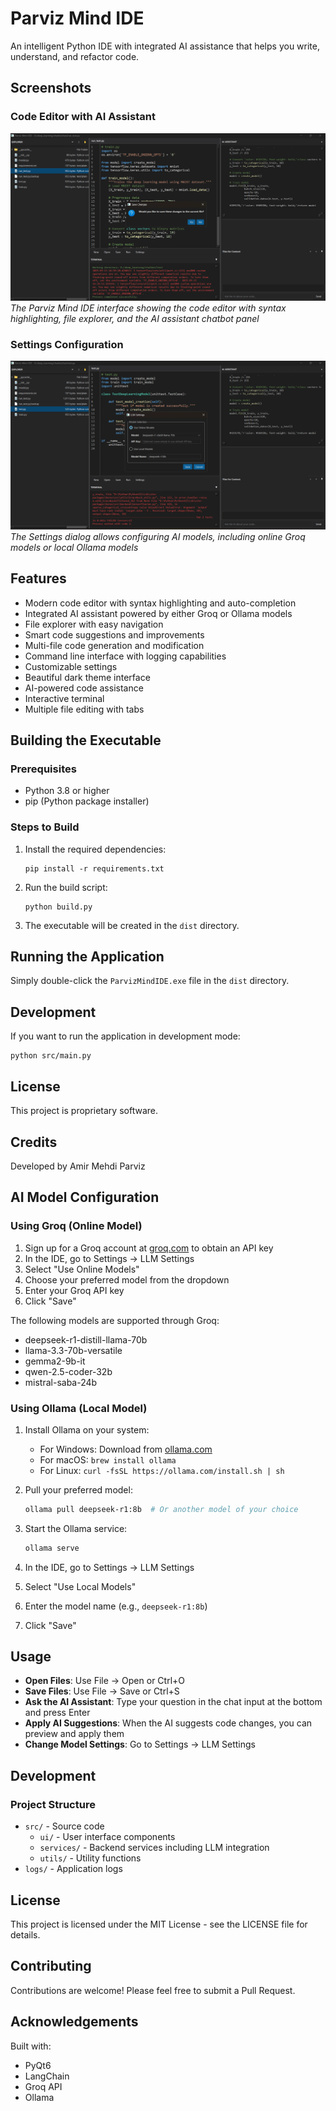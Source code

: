 # Parviz Mind IDE

An intelligent Python IDE with integrated AI assistance that helps you write, understand, and refactor code.

## Screenshots

### Code Editor with AI Assistant
![Code Editor with Chatbot](screenshots/Screenshot_1.png)
*The Parviz Mind IDE interface showing the code editor with syntax highlighting, file explorer, and the AI assistant chatbot panel*

### Settings Configuration
![Settings Dialog](screenshots/Screenshot_2.png)
*The Settings dialog allows configuring AI models, including online Groq models or local Ollama models*

## Features

- Modern code editor with syntax highlighting and auto-completion
- Integrated AI assistant powered by either Groq or Ollama models
- File explorer with easy navigation
- Smart code suggestions and improvements
- Multi-file code generation and modification
- Command line interface with logging capabilities
- Customizable settings
- Beautiful dark theme interface
- AI-powered code assistance
- Interactive terminal
- Multiple file editing with tabs

## Building the Executable

### Prerequisites

- Python 3.8 or higher
- pip (Python package installer)

### Steps to Build

1. Install the required dependencies:
   ```
   pip install -r requirements.txt
   ```

2. Run the build script:
   ```
   python build.py
   ```

3. The executable will be created in the `dist` directory.

## Running the Application

Simply double-click the `ParvizMindIDE.exe` file in the `dist` directory.

## Development

If you want to run the application in development mode:

```
python src/main.py
```

## License

This project is proprietary software.

## Credits

Developed by Amir Mehdi Parviz

## AI Model Configuration

### Using Groq (Online Model)

1. Sign up for a Groq account at [groq.com](https://console.groq.com) to obtain an API key
2. In the IDE, go to Settings → LLM Settings
3. Select "Use Online Models"
4. Choose your preferred model from the dropdown
5. Enter your Groq API key
6. Click "Save"

The following models are supported through Groq:
- deepseek-r1-distill-llama-70b
- llama-3.3-70b-versatile
- gemma2-9b-it
- qwen-2.5-coder-32b
- mistral-saba-24b

### Using Ollama (Local Model)

1. Install Ollama on your system:
   - For Windows: Download from [ollama.com](https://ollama.com/download)
   - For macOS: `brew install ollama`
   - For Linux: `curl -fsSL https://ollama.com/install.sh | sh`

2. Pull your preferred model:
   ```bash
   ollama pull deepseek-r1:8b  # Or another model of your choice
   ```

3. Start the Ollama service:
   ```bash
   ollama serve
   ```

4. In the IDE, go to Settings → LLM Settings
5. Select "Use Local Models"
6. Enter the model name (e.g., `deepseek-r1:8b`)
7. Click "Save"

## Usage

- **Open Files**: Use File → Open or Ctrl+O
- **Save Files**: Use File → Save or Ctrl+S
- **Ask the AI Assistant**: Type your question in the chat input at the bottom and press Enter
- **Apply AI Suggestions**: When the AI suggests code changes, you can preview and apply them
- **Change Model Settings**: Go to Settings → LLM Settings

## Development

### Project Structure

- `src/` - Source code
  - `ui/` - User interface components
  - `services/` - Backend services including LLM integration
  - `utils/` - Utility functions
- `logs/` - Application logs

## License

This project is licensed under the MIT License - see the LICENSE file for details.

## Contributing

Contributions are welcome! Please feel free to submit a Pull Request.

## Acknowledgements

Built with:
- PyQt6
- LangChain
- Groq API
- Ollama 